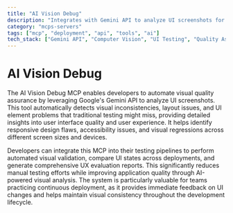 ```yaml
---
title: "AI Vision Debug"
description: "Integrates with Gemini API to analyze UI screenshots for automated visual QA and UX insights in application testing."
category: "mcps-servers"
tags: ["mcp", "deployment", "api", "tools", "ai"]
tech_stack: ["Gemini API", "Computer Vision", "UI Testing", "Quality Assurance", "User Experience"]
---
```


# AI Vision Debug

The AI Vision Debug MCP enables developers to automate visual quality assurance by leveraging Google's Gemini API to analyze UI screenshots. This tool automatically detects visual inconsistencies, layout issues, and UI element problems that traditional testing might miss, providing detailed insights into user interface quality and user experience. It helps identify responsive design flaws, accessibility issues, and visual regressions across different screen sizes and devices.

Developers can integrate this MCP into their testing pipelines to perform automated visual validation, compare UI states across deployments, and generate comprehensive UX evaluation reports. This significantly reduces manual testing efforts while improving application quality through AI-powered visual analysis. The system is particularly valuable for teams practicing continuous deployment, as it provides immediate feedback on UI changes and helps maintain visual consistency throughout the development lifecycle.
